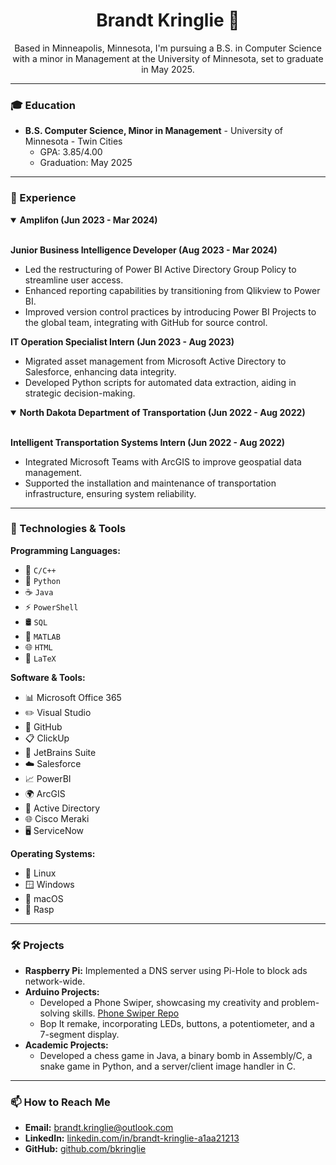 <h1 align="center">Brandt Kringlie 👋</h1>
<p align="center">
Based in Minneapolis, Minnesota, I'm pursuing a B.S. in Computer Science with a minor in Management at the University of Minnesota, set to graduate in May 2025. 
</p>

---

### 🎓 Education

- **B.S. Computer Science, Minor in Management** - University of Minnesota - Twin Cities
  - GPA: 3.85/4.00
  - Graduation: May 2025

---

### 💼 Experience

<details open>
<summary><strong>Amplifon (Jun 2023 - Mar 2024)</strong></summary>
<br>

**Junior Business Intelligence Developer (Aug 2023 - Mar 2024)**
- Led the restructuring of Power BI Active Directory Group Policy to streamline user access.
- Enhanced reporting capabilities by transitioning from Qlikview to Power BI.
- Improved version control practices by introducing Power BI Projects to the global team, integrating with GitHub for source control.

**IT Operation Specialist Intern (Jun 2023 - Aug 2023)**
- Migrated asset management from Microsoft Active Directory to Salesforce, enhancing data integrity.
- Developed Python scripts for automated data extraction, aiding in strategic decision-making.

</details>

<details open>
<summary><strong>North Dakota Department of Transportation (Jun 2022 - Aug 2022)</strong></summary>
<br>

**Intelligent Transportation Systems Intern (Jun 2022 - Aug 2022)**
- Integrated Microsoft Teams with ArcGIS to improve geospatial data management.
- Supported the installation and maintenance of transportation infrastructure, ensuring system reliability.

</details>


---

### 🔧 Technologies & Tools

**Programming Languages:**
- 🧩 `C/C++`
- 🐍 `Python`
- ☕ `Java`
- ⚡ `PowerShell`
- 🛢 `SQL`
- 🔢 `MATLAB`
- 🌐 `HTML`
- 📄 `LaTeX`

**Software & Tools:**
- 📊 Microsoft Office 365
- ✏️ Visual Studio
- 🐙 GitHub
- 📋 ClickUp
- 🧰 JetBrains Suite
- ☁️ Salesforce
- 📈 PowerBI
- 🌍 ArcGIS
- 🔑 Active Directory
- 🌐 Cisco Meraki
- 🖥 ServiceNow

**Operating Systems:**
- 🐧 Linux
- 🪟 Windows
- 🍎 macOS
- 🍓 Rasp

---

### 🛠️ Projects

- **Raspberry Pi:** Implemented a DNS server using Pi-Hole to block ads network-wide.
- **Arduino Projects:** 
  - Developed a Phone Swiper, showcasing my creativity and problem-solving skills. [Phone Swiper Repo](https://github.com/bkringlie/Phone-Swiper)
  - Bop It remake, incorporating LEDs, buttons, a potentiometer, and a 7-segment display.
- **Academic Projects:** 
  - Developed a chess game in Java, a binary bomb in Assembly/C, a snake game in Python, and a server/client image handler in C.

---

### 📫 How to Reach Me

- **Email:** brandt.kringlie@outlook.com
- **LinkedIn:** [linkedin.com/in/brandt-kringlie-a1aa21213](https://linkedin.com/in/brandt-kringlie-a1aa21213)
- **GitHub:** [github.com/bkringlie](https://github.com/bkringlie)
